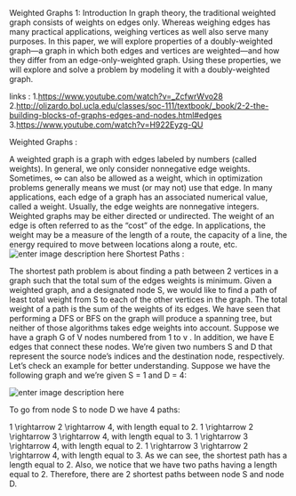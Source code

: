 Weighted Graphs
1: Introduction
In graph theory, the traditional weighted graph consists of weights on edges only. Whereas weighing edges has many practical applications, weighing vertices as well also serve many purposes. In this paper, we will explore properties of a doubly-weighted graph—a graph in which both edges and vertices are weighted—and how they differ from an edge-only-weighted graph. Using these properties, we will explore and solve a problem by modeling it with a doubly-weighted graph.

links :
1.https://www.youtube.com/watch?v=_ZcfwrWvo28
2.http://olizardo.bol.ucla.edu/classes/soc-111/textbook/_book/2-2-the-building-blocks-of-graphs-edges-and-nodes.html#edges
3.https://www.youtube.com/watch?v=H922Eyzg-QU

Weighted Graphs :

A weighted graph is a graph with edges labeled by numbers (called weights). In general, we only consider nonnegative edge weights. Sometimes, ∞ can also be allowed as a weight, which in optimization problems generally means we must (or may not) use that edge.
In many applications, each edge of a graph has an associated numerical value, called a weight. Usually, the edge weights are nonnegative integers. Weighted graphs may be either directed or undirected.
The weight of an edge is often referred to as the “cost” of the edge. In applications, the weight may be a measure of the length of a route, the capacity of a line, the energy required to move between locations along a route, etc.
![enter image description here](file:///C:/Users/USER1/Pictures/%D7%92%D7%A8%D7%A3.png)
Shortest Paths :

The shortest path problem is about finding a path between 2 vertices in a graph such that the total sum of the edges weights is minimum.
Given a weighted graph, and a designated node S, we would like to find a path of least total weight from S to each of the other vertices in the graph. The total weight of a path is the sum of the weights of its edges.
We have seen that performing a DFS or BFS on the graph will produce a spanning tree, but neither of those algorithms takes edge weights into account.
Suppose we have a graph G of V nodes numbered from 1 to v . In addition, we have E edges that connect these nodes. We’re given two numbers S and D that represent the source node’s indices and the destination node, respectively.
Let’s check an example for better understanding. Suppose we have the following graph and we’re given S = 1 and D = 4:

![enter image description here](file:///C:/Users/USER1/Pictures/ed.png)

To go from node S to node D we have 4 paths:

1 \rightarrow 2 \rightarrow 4, with length equal to 2.
1 \rightarrow 2 \rightarrow 3 \rightarrow 4, with length equal to 3.
1 \rightarrow 3 \rightarrow 4, with length equal to 2.
1 \rightarrow 3 \rightarrow 2 \rightarrow 4, with length equal to 3.
As we can see, the shortest path has a length equal to 2. Also, we notice that we have two paths having a length equal to 2. Therefore, there are 2 shortest paths between node S and node D.
